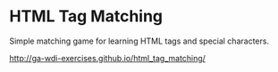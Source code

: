 # HTML Tag Matching

Simple matching game for learning HTML tags and special characters.

http://ga-wdi-exercises.github.io/html_tag_matching/
